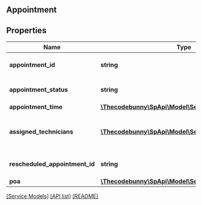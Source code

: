 ## Appointment

## Properties

Name | Type | Description | Notes
------------ | ------------- | ------------- | -------------
**appointment_id** | **string** | The appointment identifier. | [optional]
**appointment_status** | **string** | The status of the appointment. | [optional]
**appointment_time** | [**\Thecodebunny\SpApi\Model\Service\AppointmentTime**](AppointmentTime.md) |  | [optional]
**assigned_technicians** | [**\Thecodebunny\SpApi\Model\Service\Technician[]**](Technician.md) | A list of technicians assigned to the service job. | [optional]
**rescheduled_appointment_id** | **string** | The appointment identifier. | [optional]
**poa** | [**\Thecodebunny\SpApi\Model\Service\Poa**](Poa.md) |  | [optional]

[[Service Models]](../) [[API list]](../../Api) [[README]](../../../README.md)
